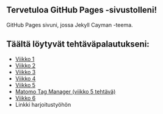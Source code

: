 ## Tervetuloa GitHub Pages -sivustolleni!
GitHub Pages sivuni, jossa Jekyll Cayman -teema.
## Täältä löytyvät tehtäväpalautukseni: 
- [Viikko 1](vko1.html)
- [Viikko 2](vko2.md)
- [Viikko 3](vko3/index.html)
- [Viikko 4](vko4/index.html)
- [Viikko 5](vko5/index.html)
- [Matomo Tag Manager (viikko 5 tehtävä)](vko6.md)
- [Viikko 6](vko6/index.html)
- Linkki harjoitustyöhön
